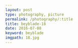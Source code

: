 ```yaml
---
layout: post
type: photography, picture
permalink: /photography/:title
title: beyblade-18
date: 2016-07-08
keyword: beyblade
imgpath: 18.jpg
---
```



